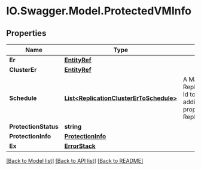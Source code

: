 # IO.Swagger.Model.ProtectedVMInfo
## Properties

Name | Type | Description | Notes
------------ | ------------- | ------------- | -------------
**Er** | [**EntityRef**](EntityRef.md) |  | 
**ClusterEr** | [**EntityRef**](EntityRef.md) |  | 
**Schedule** | [**List&lt;ReplicationClusterErToSchedule&gt;**](ReplicationClusterErToSchedule.md) | A Map from Replication Cluster Id to the schedule additional properties - ReplicationSchedule | 
**ProtectionStatus** | **string** |  | 
**ProtectionInfo** | [**ProtectionInfo**](ProtectionInfo.md) |  | [optional] 
**Ex** | [**ErrorStack**](ErrorStack.md) |  | [optional] 

[[Back to Model list]](../README.md#documentation-for-models) [[Back to API list]](../README.md#documentation-for-api-endpoints) [[Back to README]](../README.md)

